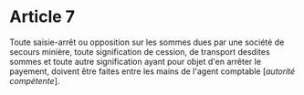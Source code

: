 # Article 7

Toute saisie-arrêt ou opposition sur les sommes dues par une société de secours minière, toute signification de cession, de transport desdites sommes et toute autre signification ayant pour objet d'en arrêter le payement, doivent être faites entre les mains de l'agent comptable [*autorité compétente*].
